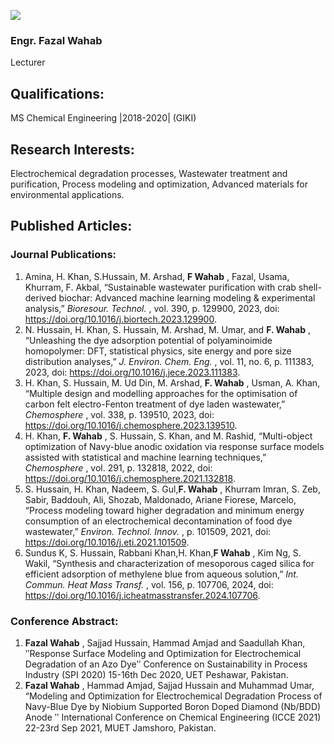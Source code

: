 [![](https://giki.edu.pk/wp-content/uploads/2024/08/giki-DP-1-700x450.webp)](https://giki.edu.pk/wp-content/uploads/2024/08/giki-DP-1-jpg.webp)
### Engr. Fazal Wahab
Lecturer
## **Qualifications:**
MS Chemical Engineering |2018-2020| (GIKI)
## **Research Interests:**
Electrochemical degradation processes, Wastewater treatment and purification, Process modeling and optimization, Advanced materials for environmental applications.
## **Published Articles:**
### **Journal Publications:**
  1. Amina, H. Khan, S.Hussain, M. Arshad, **F Wahab** , Fazal, Usama, Khurram, F. Akbal, “Sustainable wastewater purification with crab shell-derived biochar: Advanced machine learning modeling & experimental analysis,” _Bioresour. Technol._ , vol. 390, p. 129900, 2023, doi: https://doi.org/10.1016/j.biortech.2023.129900.
  2. N. Hussain, H. Khan, S. Hussain, M. Arshad, M. Umar, and **F. Wahab** , “Unleashing the dye adsorption potential of polyaminoimide homopolymer: DFT, statistical physics, site energy and pore size distribution analyses,” _J. Environ. Chem. Eng._ , vol. 11, no. 6, p. 111383, 2023, doi: https://doi.org/10.1016/j.jece.2023.111383.
  3. H. Khan, S. Hussain, M. Ud Din, M. Arshad, **F. Wahab** , Usman, A. Khan, “Multiple design and modelling approaches for the optimisation of carbon felt electro-Fenton treatment of dye laden wastewater,” _Chemosphere_ , vol. 338, p. 139510, 2023, doi: https://doi.org/10.1016/j.chemosphere.2023.139510.
  4. H. Khan, **F. Wahab** , S. Hussain, S. Khan, and M. Rashid, “Multi-object optimization of Navy-blue anodic oxidation via response surface models assisted with statistical and machine learning techniques,” _Chemosphere_ , vol. 291, p. 132818, 2022, doi: https://doi.org/10.1016/j.chemosphere.2021.132818.
  5. S. Hussain, H. Khan, Nadeem, S. Gul,**F. Wahab** , Khurram Imran, S. Zeb, Sabir, Baddouh, Ali, Shozab, Maldonado, Ariane Fiorese, Marcelo, “Process modeling toward higher degradation and minimum energy consumption of an electrochemical decontamination of food dye wastewater,” _Environ. Technol. Innov._ , p. 101509, 2021, doi: https://doi.org/10.1016/j.eti.2021.101509.
  6. Sundus K, S. Hussain, Rabbani Khan,H. Khan,**F Wahab** , Kim Ng, S. Wakil, “Synthesis and characterization of mesoporous caged silica for efficient adsorption of methylene blue from aqueous solution,” _Int. Commun. Heat Mass Transf._ , vol. 156, p. 107706, 2024, doi: https://doi.org/10.1016/j.icheatmasstransfer.2024.107706.


### **Conference Abstract:**
  1. **Fazal Wahab** , Sajjad Hussain, Hammad Amjad and Saadullah Khan, ʺResponse Surface Modeling and Optimization for Electrochemical Degradation of an Azo Dyeʺ Conference on Sustainability in Process Industry (SPI 2020) 15-16th Dec 2020, UET Peshawar, Pakistan.
  2. **Fazal Wahab** , Hammad Amjad, Sajjad Hussain and Muhammad Umar, “Modeling and Optimization for Electrochemical Degradation Process of Navy-Blue Dye by Niobium Supported Boron Doped Diamond (Nb/BDD) Anode ʺ International Conference on Chemical Engineering (ICCE 2021) 22-23rd Sep 2021, MUET Jamshoro, Pakistan.


